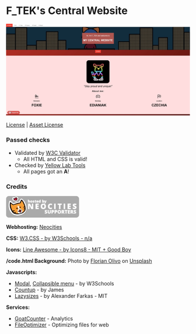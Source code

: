 # F_TEK's Central Website

![Website screenshot](APP.webp)

[License](https://github.com/FTEdianiaK/f-tek/blob/main/LICENSE) | [Asset License](https://creativecommons.org/licenses/by-sa/4.0/)

### Passed checks

- Validated by [W3C Validator](https://validator.w3.org/)
	- All HTML and CSS is valid!
- Checked by [Yellow Lab Tools](https://yellowlab.tools/)
	- All pages got an **A**!

### Credits

![Hosted by NEOCITIES SUPPORTERS](asrc/git/neocities-supporters.webp)

**Webhosting:** [Neocities](https://neocities.org/)

**CSS:** [W3.CSS - by W3Schools - n/a](https://www.w3schools.com/w3css/)

**Icons:** [Line Awesome - by Icons8 - MIT + Good Boy](https://icons8.com/line-awesome)

**/code.html Background:** Photo by <a href="https://unsplash.com/@florianolv?utm_content=creditCopyText&utm_medium=referral&utm_source=unsplash">Florian Olivo</a> on <a href="https://unsplash.com/photos/lines-of-html-codes-4hbJ-eymZ1o?utm_content=creditCopyText&utm_medium=referral&utm_source=unsplash">Unsplash</a>

**Javascripts:**

- [Modal](https://www.w3schools.com/w3css/w3css_modal.asp), [Collapsible menu](https://www.w3schools.com/w3css/w3css_navigation.asp) - by W3Schools
- [Countup](https://codepen.io/jshakes/pen/KKpjdYv) - by James
- [Lazysizes](https://github.com/aFarkas/lazysizes) - by Alexander Farkas - MIT

**Services:**

- [GoatCounter](https://www.goatcounter.com/) - Analytics
- [FileOptimizer](https://nikkhokkho.sourceforge.io/?page=FileOptimizer) - Optimizing files for web
